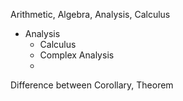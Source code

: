 Arithmetic, Algebra, Analysis, Calculus

- Analysis
	- Calculus
	- Complex Analysis
	- 

Difference between Corollary, Theorem
